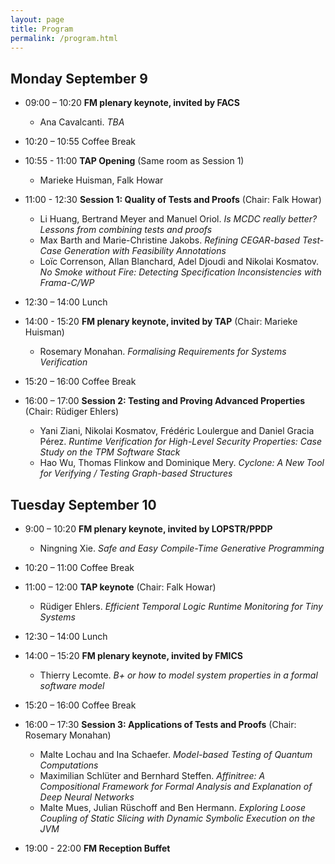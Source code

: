 ```yaml
---
layout: page
title: Program
permalink: /program.html
---
```


## Monday September 9

- 09:00 – 10:20 **FM plenary keynote, invited by FACS**
    - Ana Cavalcanti. *TBA* 

- 10:20 – 10:55 Coffee Break 

- 10:55 - 11:00 **TAP Opening** (Same room as Session 1)
    - Marieke Huisman, Falk Howar 

- 11:00 - 12:30 **Session 1: Quality of Tests and Proofs** (Chair: Falk Howar)

    - Li Huang, Bertrand Meyer and Manuel Oriol. *Is MCDC really better? Lessons from combining tests and proofs*
    - Max Barth and Marie-Christine Jakobs. *Refining CEGAR-based Test-Case Generation with Feasibility Annotations*
    - Loïc Correnson, Allan Blanchard, Adel Djoudi and Nikolai Kosmatov. *No Smoke without Fire: Detecting Specification Inconsistencies with Frama-C/WP*

- 12:30 – 14:00 Lunch

- 14:00 - 15:20 **FM plenary keynote, invited by TAP** (Chair: Marieke Huisman)
    - Rosemary Monahan. *Formalising Requirements for Systems Verification*

- 15:20 – 16:00 Coffee Break

- 16:00 – 17:00 **Session 2: Testing and Proving Advanced Properties** (Chair: Rüdiger Ehlers)

    - Yani Ziani, Nikolai Kosmatov, Frédéric Loulergue and Daniel Gracia Pérez. *Runtime Verification for High-Level Security Properties: Case Study on the TPM Software Stack*
    - Hao Wu, Thomas Flinkow and Dominique Mery. *Cyclone: A New Tool for Verifying / Testing Graph-based Structures*

## Tuesday September 10

- 9:00 – 10:20 **FM plenary keynote, invited by LOPSTR/PPDP**
    - Ningning Xie. *Safe and Easy Compile-Time Generative Programming*

- 10:20 – 11:00 Coffee Break

- 11:00 – 12:00 **TAP keynote** (Chair: Falk Howar)
    - Rüdiger Ehlers. *Efficient Temporal Logic Runtime Monitoring for Tiny Systems*

- 12:30 – 14:00 Lunch

- 14:00 – 15:20 **FM plenary keynote, invited by FMICS** 
    - Thierry Lecomte. *B+ or how to model system properties in a formal software model*

- 15:20 – 16:00 Coffee Break

- 16:00 – 17:30 **Session 3: Applications of Tests and Proofs** (Chair: Rosemary Monahan)

    - Malte Lochau and Ina Schaefer. *Model-based Testing of Quantum Computations*
    - Maximilian Schlüter and Bernhard Steffen. *Affinitree: A Compositional Framework for Formal Analysis and Explanation of Deep Neural Networks*
    - Malte Mues, Julian Rüschoff and Ben Hermann. *Exploring Loose Coupling of Static Slicing with Dynamic Symbolic Execution on the JVM*

- 19:00 - 22:00 **FM Reception Buffet**
